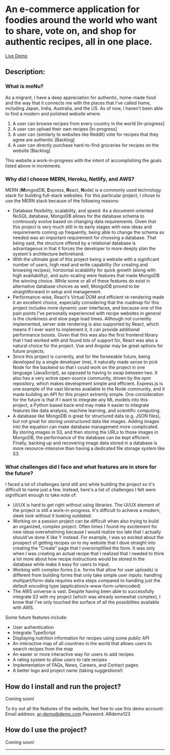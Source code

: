 # An e-commerce application for foodies around the world who want to share, vote on, and shop for authentic recipes, all in one place.

[Live Demo](https://menu-io.netlify.app/)

## Description:

### What is meNu?
As a migrant, I have a deep appreciation for authentic, home-made food and the way that it connects me with the places that I've called home, including Japan, India, Australia, and the US. As of now, I haven't been able to find a modern and polished website where:
 1. A user can browse recipes from every country in the world [In-progress]
 2. A user can upload their own recipes [In-progress]
 3. A user can (similarly to websites like Reddit) vote for recipes that they agree are authentic [Backlog]
 4. A user can directly purchase hard-to-find groceries for recipes on the website [Backlog]

This website a work-in-progress with the intent of accomplishing the goals listed above in increments. 

### Why did I choose MERN, Heroku, Netlify, and AWS?

MERN (**M**ongodDB, **E**xpress, **R**eact, **N**ode) is a commonly used technology stack for building full-stack websites. For this particular project, I chose to use the MERN stack because of the following reasons:

- Database flexibility, scalability, and speed: As a document-oriented NoSQL database, MongoDB allows for the database schema to continously evolve based on changing data requirements. Given that this project is very much still in its early stages with new ideas and requirements coming up frequently, being able to change the schema as needed was an important requirement for choosing a database. That being said, the structure offered by a relational database is advantageous in that it forces the developer to more deeply plan the system's architecture beforehand. 
- With the ultimate goal of this project being a website with a significant number of users, high read and write capability (for creating and browsing recipes), horizontal scalability for quick growth (along with high availiability), and auto-scaling were features that made MongoDB the winning choice. While some or all of these features do exist in alternative database choices as well, MongoDB proved to be straightforward in setup and management.
- Performance-wise, React's Virtual DOM and efficient re-rendering made it an excellent choice, especially considering that the roadmap for this project includes more dynamic user interfaces, and because one of the pain points I've personally experienced with recipe websites in general is the clunkiness and slow page load times. Although not currently implemented, server side rendering is also supported by React, which means if I ever want to implement it, it can provide additional performance boosts. Given that this was also the first frontend library that I had worked with and found lots of support for, React was also a natural choice for the project. Vue and Angular may be great options for future projects.
- Since this project is currently, and for the forseeable future, being developed by a single developer (me), it naturally made sense to pick Node for the backend so that I could work on the project in one language (JavaScript), as opposed to having to swap between two. It also has a very active open-source community, driven by the npm repository, which makes development simple and efficient. Express.js is one example of the vast libraries available to the Node community, and it made building an API for this project extremly simple. One consideration for the future is that if I want to integrate any ML models into this project, a Python based back-end may make it easier to integrate features like data analysis, machine learning, and scientific computing. 
- A database like MongoDB is great for structured data (e.g. JSON files), but not great for storing unstructured data like images. Adding images into the equation can make database management more complicated. By storing images in S3, and then storing the URLs to those images in MongoDB, the performance of the database can be kept efficient. Finally, backing up and recovering image data stored in a database is more resource-intensive than having a dedicated file storage system like S3.

### What challenges did I face and what features are in store for the future?
I faced a lot of challenges (and still am) while building the project so it's difficult to name just a few. Instead, here's a list of challenges I felt were significant enough to take note of:
- UI/UX is hard to get right without using libraries. The UI/UX element of the project is still a work-in-progress. It's difficult to achieve a modern, sleek look without it looking outdated.
- Working on a passion project can be difficult when also trying to build an organized, complex project. Often times I found my excitement for new ideas overwhelming because I would realize too late that I actually should've done X like Y instead. For example, I was so excited about the prospect of getting recipes on to my website that I dove straight into creating the "Create" page that I oversimplified the form. It was only when I was creating an actual recipe that I realized that I needed to think a lot more about how recipe instructions would be stored in the database while make it easy for users to input.
- Working with complex forms (i.e. forms that allow for user uploads) is different from building forms that only take simple user inputs: handling multipart/form-data requires extra steps compared to handling just the default encoding type (application/x-www-form-urlencoded)
- The AWS universe is vast. Despite having been able to successfully integrate S3 with my project (which was already somewhat complex), I know that I've only touched the surface of all the possiblities available with AWS.

Some future features include:
- User authentication
- Integrate TypeScript
- Displaying nutrition information for recipes using some public API
- An interactive map of all countries in the world that allows users to search recipes from the map
- An easier or more interactive way for users to add recipes
- A rating system to allow users to rate recipes
- Implementation of FAQs, News, Careers, and Contact pages
- A better logo and project name (taking suggestions!)

## How do I install and run the project?
Coming soon!

To try out all the features of the website, feel free to use this demo account:
Email address: ar-demo@demo.com
Password: ARdemo123

## How do I use the project?
Coming soon!

------------------------------------------------------------------------------------
